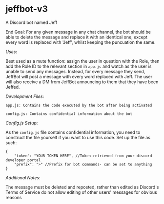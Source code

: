 # jeffbot-v3

A Discord bot named Jeff

End Goal: For any given message in any chat channel, the bot should be able to delete the message and replace it with an identical one, except every word is replaced with 'Jeff', whilst keeping the puncuation the same.

_Uses_:

Best used as a mute function: assign the user in question with the Role, then add the Role ID to the relevant section in ```app.js``` and watch as the user is unable to send any messages. Instead, for every message they send, JeffBot will post a message with every word replaced with Jeff. The user will also receive a DM from JeffBot announcing to them that they have been Jeffed.

_Development Files_:  

	app.js: Contains the code executed by the bot after being activated

	config.js: Contains confidential information about the bot


_Config.js Setup_:

As the ``` config.js ``` file contains confidential information, you need to construct the file yourself if you want to use this code. Set up the file as such:

```
{
	"token": "YOUR-TOKEN-HERE", //Token retrieved from your discord developer portal
   	"prefix": ">" //Prefix for bot commands- can be set to anything
}
```

_Additional Notes_:

The message must be deleted and reposted, rather than edited as Discord's Terms of Service do not allow editing of other users' messages for obvious reasons
